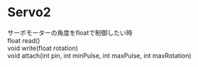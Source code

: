 # Servo2
サーボモーターの角度をfloatで制御したい時  
float read()  
void write(float rotation)  
void attach(int pin, int minPulse, int maxPulse, int maxRotation)
